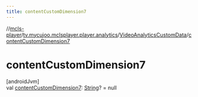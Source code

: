 ```yaml
---
title: contentCustomDimension7
---
```

//[mcls-player](../../../index.html)/[tv.mycujoo.mclsplayer.player.analytics](../index.html)/[VideoAnalyticsCustomData](index.html)/[contentCustomDimension7](content-custom-dimension7.html)



# contentCustomDimension7



[androidJvm]\
val [contentCustomDimension7](content-custom-dimension7.html): [String](https://kotlinlang.org/api/latest/jvm/stdlib/kotlin/-string/index.html)? = null





